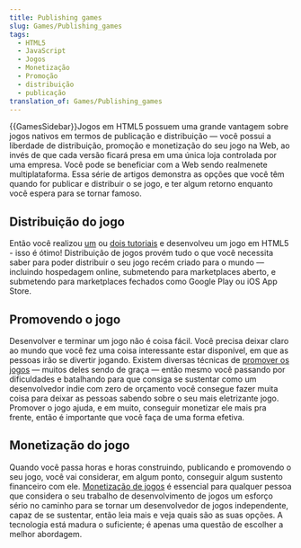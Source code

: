```yaml
---
title: Publishing games
slug: Games/Publishing_games
tags:
  - HTML5
  - JavaScript
  - Jogos
  - Monetização
  - Promoção
  - distribuição
  - publicação
translation_of: Games/Publishing_games
---
```

{{GamesSidebar}}Jogos em HTML5 possuem uma grande vantagem sobre jogos nativos em termos de publicação e distribuição — você possui a liberdade de distribuição, promoção e monetização do seu jogo na Web, ao invés de que cada versão ficará presa em uma única loja controlada por uma empresa. Você pode se beneficiar com a Web sendo realmenete multiplataforma. Essa série de artigos demonstra as opções que você têm quando for publicar e distribuir o se jogo, e ter algum retorno enquanto você espera para se tornar famoso.

## Distribuição do jogo

Então você realizou [um](/pt-BR/docs/Games/Workflows/2D_Breakout_game_pure_JavaScript) ou [dois tutoriais](/pt-BR/docs/Games/Workflows/2D_Breakout_game_Phaser) e desenvolveu um jogo em HTML5 - isso é ótimo! Distribuição de jogos provém tudo o que você necessita saber para poder distribuir o seu jogo recém criado para o mundo — incluindo hospedagem online, submetendo para marketplaces aberto, e submetendo para marketplaces fechados como Google Play ou iOS App Store.

## Promovendo o jogo

Desenvolver e terminar um jogo não é coisa fácil. Você precisa deixar claro ao mundo que você fez uma coisa interessante estar disponível, em que as pessoas irão se divertir jogando. Existem diversas técnicas de [promover os jogos](/pt-BR/docs/Games/Publishing_games/Game_promotion) — muitos deles sendo de graça — então mesmo você passando por dificuldades e batalhando para que consiga se sustentar como um desenvolvedor indie com zero de orçamento você consegue fazer muita coisa para deixar as pessoas sabendo sobre o seu mais eletrizante jogo. Promover o jogo ajuda, e em muito, conseguir monetizar ele mais pra frente, então é importante que você faça de uma forma efetiva.

## Monetização do jogo

Quando você passa horas e horas construindo, publicando e promovendo o seu jogo, você vai considerar, em algum ponto, conseguir algum sustento financeiro com ele. [Monetização de jogos](/pt-BR/docs/Games/Publishing_games/Game_monetization) é essencial para qualquer pessoa que considera o seu trabalho de desenvolvimento de jogos um esforço sério no caminho para se tornar um desenvolvedor de jogos independente, capaz de se sustentar, então leia mais e veja quais são as suas opções. A tecnologia está madura o suficiente; é apenas uma questão de escolher a melhor abordagem.
